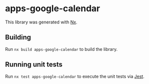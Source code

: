 # apps-google-calendar

This library was generated with [Nx](https://nx.dev).

## Building

Run `nx build apps-google-calendar` to build the library.

## Running unit tests

Run `nx test apps-google-calendar` to execute the unit tests via [Jest](https://jestjs.io).
